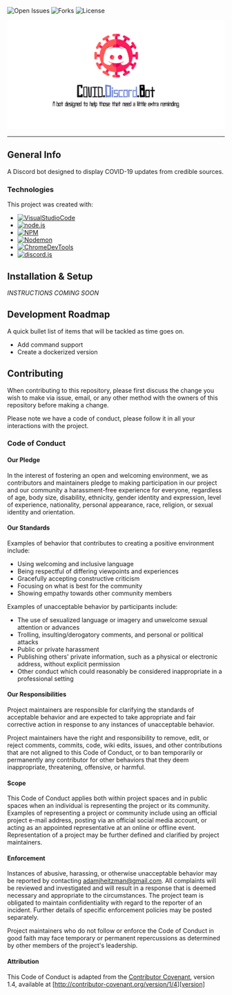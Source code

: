 ![Open Issues](https://img.shields.io/github/issues/AJHeitzman/covid-discord-bot?logo=github) ![Forks](https://img.shields.io/github/forks/AJHeitzman/covid-discord-bot?logo=github) ![License](https://img.shields.io/github/license/AJHeitzman/covid-discord-bot?logo=github)

![alt text](https://github.com/AJHeitzman/covid-discord-bot/blob/main/assets/images/readme_header_image.png?raw=true)

---

## General Info
A Discord bot designed to display COVID-19 updates from credible sources.

### Technologies
This project was created with:
* [![VisualStudioCode](https://img.shields.io/badge/Visual_Studio_Code-v1.52.1-blueviolet?logo=visual-studio-code)](https://code.visualstudio.com/Download)
* [![node.js](https://img.shields.io/badge/Node.js-v14.15.3-blueviolet?logo=node.js)](https://nodejs.org/en/)
* [![NPM](https://img.shields.io/badge/NPM-v6.14.9-blueviolet?logo=npm)](https://www.npmjs.com/)
* [![Nodemon](https://img.shields.io/badge/Nodemon-v2.0.6-blueviolet?logo=nodemon)](https://nodemon.io/)
* [![ChromeDevTools](https://img.shields.io/badge/Chrome_DevTools-v87.0.4280.88-blueviolet?logo=google-chrome)](https://developers.google.com/web/tools/chrome-devtools/)
* [![discord.js](https://img.shields.io/badge/Discord.js-v12.5.1-blueviolet?logo=javascript)](https://discord.js.org)

## Installation & Setup

*INSTRUCTIONS COMING SOON*

## Development Roadmap
A quick bullet list of items that will be tackled as time goes on.
* Add command support
* Create a dockerized version

## Contributing
When contributing to this repository, please first discuss the change you wish to make via issue,
email, or any other method with the owners of this repository before making a change. 

Please note we have a code of conduct, please follow it in all your interactions with the project.

### Code of Conduct

#### Our Pledge

In the interest of fostering an open and welcoming environment, we as
contributors and maintainers pledge to making participation in our project and
our community a harassment-free experience for everyone, regardless of age, body
size, disability, ethnicity, gender identity and expression, level of experience,
nationality, personal appearance, race, religion, or sexual identity and
orientation.

#### Our Standards

Examples of behavior that contributes to creating a positive environment
include:

* Using welcoming and inclusive language
* Being respectful of differing viewpoints and experiences
* Gracefully accepting constructive criticism
* Focusing on what is best for the community
* Showing empathy towards other community members

Examples of unacceptable behavior by participants include:

* The use of sexualized language or imagery and unwelcome sexual attention or
advances
* Trolling, insulting/derogatory comments, and personal or political attacks
* Public or private harassment
* Publishing others' private information, such as a physical or electronic
  address, without explicit permission
* Other conduct which could reasonably be considered inappropriate in a
  professional setting

#### Our Responsibilities

Project maintainers are responsible for clarifying the standards of acceptable
behavior and are expected to take appropriate and fair corrective action in
response to any instances of unacceptable behavior.

Project maintainers have the right and responsibility to remove, edit, or
reject comments, commits, code, wiki edits, issues, and other contributions
that are not aligned to this Code of Conduct, or to ban temporarily or
permanently any contributor for other behaviors that they deem inappropriate,
threatening, offensive, or harmful.

#### Scope

This Code of Conduct applies both within project spaces and in public spaces
when an individual is representing the project or its community. Examples of
representing a project or community include using an official project e-mail
address, posting via an official social media account, or acting as an appointed
representative at an online or offline event. Representation of a project may be
further defined and clarified by project maintainers.

#### Enforcement

Instances of abusive, harassing, or otherwise unacceptable behavior may be
reported by contacting adamjheitzman@gmail.com. All
complaints will be reviewed and investigated and will result in a response that
is deemed necessary and appropriate to the circumstances. The project team is
obligated to maintain confidentiality with regard to the reporter of an incident.
Further details of specific enforcement policies may be posted separately.

Project maintainers who do not follow or enforce the Code of Conduct in good
faith may face temporary or permanent repercussions as determined by other
members of the project's leadership.

#### Attribution

This Code of Conduct is adapted from the [Contributor Covenant][homepage], version 1.4,
available at [http://contributor-covenant.org/version/1/4][version]

[homepage]: http://contributor-covenant.org
[version]: http://contributor-covenant.org/version/1/4/
